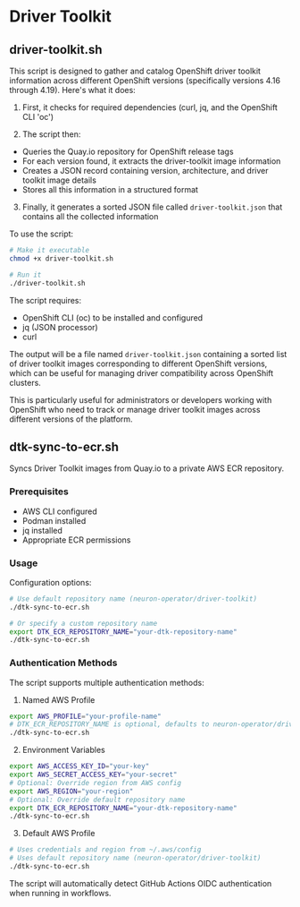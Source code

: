 # Driver Toolkit

## driver-toolkit.sh

This script is designed to gather and catalog OpenShift driver toolkit information across 
different OpenShift versions (specifically versions 4.16 through 4.19). Here's what it does:

1. First, it checks for required dependencies (curl, jq, and the OpenShift CLI 'oc')

2. The script then:

- Queries the Quay.io repository for OpenShift release tags
- For each version found, it extracts the driver-toolkit image information
- Creates a JSON record containing version, architecture, and driver toolkit image details
- Stores all this information in a structured format

3. Finally, it generates a sorted JSON file called `driver-toolkit.json` 
   that contains all the collected information

To use the script:

```bash
# Make it executable
chmod +x driver-toolkit.sh

# Run it
./driver-toolkit.sh
```

The script requires:

- OpenShift CLI (oc) to be installed and configured
- jq (JSON processor)
- curl

The output will be a file named `driver-toolkit.json` containing a sorted list of 
driver toolkit images corresponding to different OpenShift versions, which can be 
useful for managing driver compatibility across OpenShift clusters.

This is particularly useful for administrators or developers working with OpenShift 
who need to track or manage driver toolkit images across different versions of the platform.

## dtk-sync-to-ecr.sh

Syncs Driver Toolkit images from Quay.io to a private AWS ECR repository.

### Prerequisites

- AWS CLI configured
- Podman installed
- jq installed
- Appropriate ECR permissions

### Usage

Configuration options:

```bash
# Use default repository name (neuron-operator/driver-toolkit)
./dtk-sync-to-ecr.sh

# Or specify a custom repository name
export DTK_ECR_REPOSITORY_NAME="your-dtk-repository-name"
./dtk-sync-to-ecr.sh
```

### Authentication Methods

The script supports multiple authentication methods:

1. Named AWS Profile

```bash
export AWS_PROFILE="your-profile-name"
# DTK_ECR_REPOSITORY_NAME is optional, defaults to neuron-operator/driver-toolkit
./dtk-sync-to-ecr.sh
```

2. Environment Variables


```bash
export AWS_ACCESS_KEY_ID="your-key"
export AWS_SECRET_ACCESS_KEY="your-secret"
# Optional: Override region from AWS config
export AWS_REGION="your-region"
# Optional: Override default repository name
export DTK_ECR_REPOSITORY_NAME="your-dtk-repository-name"
./dtk-sync-to-ecr.sh
```

3. Default AWS Profile

```bash
# Uses credentials and region from ~/.aws/config
# Uses default repository name (neuron-operator/driver-toolkit)
./dtk-sync-to-ecr.sh
```

The script will automatically detect GitHub Actions OIDC authentication when running in workflows.